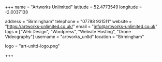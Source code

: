+++
name = "Artworks Unlimited"
latitude = 52.4773549
longitude = -2.0037138

address = "Birmingham"
telephone = "07788 931511"
website = "https://artworks-unlimited.co.uk/"
email = "info@artworks-unlimited.co.uk"
tags = ["Web Design", "Wordpress", "Website Hosting", "Drone Videography"]
username = "artworks_unltd"
location = "Birmingham"

logo = "art-unltd-logo.png"

+++
